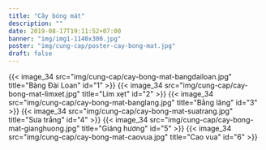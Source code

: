 ```yaml
---
title: "Cây bóng mát"
description: ""
date: 2019-08-17T19:11:52+07:00
banner: "img/img1-1140x300.jpg"
poster: "img/cung-cap/poster-cay-bong-mat.jpg"
draft: false
---
```


<div class="row text-center">
    {{< image_34 src="img/cung-cap/cay-bong-mat-bangdailoan.jpg" title="Bàng Đài Loan" id="1" >}}
    {{< image_34 src="img/cung-cap/cay-bong-mat-limxet.jpg" title="Lim xẹt" id="2" >}}
    {{< image_34 src="img/cung-cap/cay-bong-mat-banglang.jpg" title="Bằng lăng" id="3" >}}
    {{< image_34 src="img/cung-cap/cay-bong-mat-suatrang.jpg" title="Sưa trắng" id="4" >}}
    {{< image_34 src="img/cung-cap/cay-bong-mat-gianghuong.jpg" title="Giáng hương" id="5" >}}
    {{< image_34 src="img/cung-cap/cay-bong-mat-caovua.jpg" title="Cao vua" id="6" >}}
</div>